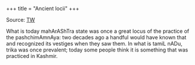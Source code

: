 +++
title = "Ancient locii"
+++

Source: [TW](https://x.com/blog_supplement/status/1875795747116818665)

What is today mahArAShTra state was once a great locus of the practice of the pashchimAmnAya: two decades ago a handful would have known that and recognized its vestiges when they saw them. In what is tamiL nADu, trika was once prevalent; today some people think it is something that was practiced in Kashmir. 